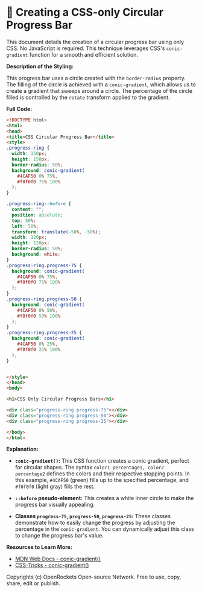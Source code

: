 # 🐞 Creating a CSS-only Circular Progress Bar


This document details the creation of a circular progress bar using only CSS.  No JavaScript is required. This technique leverages CSS's `conic-gradient` function for a smooth and efficient solution.

**Description of the Styling:**

This progress bar uses a circle created with the `border-radius` property.  The filling of the circle is achieved with a `conic-gradient`, which allows us to create a gradient that sweeps around a circle.  The percentage of the circle filled is controlled by the `rotate` transform applied to the gradient.

**Full Code:**

```html
<!DOCTYPE html>
<html>
<head>
<title>CSS Circular Progress Bar</title>
<style>
.progress-ring {
  width: 150px;
  height: 150px;
  border-radius: 50%;
  background: conic-gradient(
    #4CAF50 0% 75%,
    #f0f0f0 75% 100%
  );
}

.progress-ring::before {
  content: "";
  position: absolute;
  top: 50%;
  left: 50%;
  transform: translate(-50%, -50%);
  width: 120px;
  height: 120px;
  border-radius: 50%;
  background: white;
}
.progress-ring.progress-75 {
  background: conic-gradient(
    #4CAF50 0% 75%,
    #f0f0f0 75% 100%
  );
}
.progress-ring.progress-50 {
  background: conic-gradient(
    #4CAF50 0% 50%,
    #f0f0f0 50% 100%
  );
}
.progress-ring.progress-25 {
  background: conic-gradient(
    #4CAF50 0% 25%,
    #f0f0f0 25% 100%
  );
}


</style>
</head>
<body>

<h1>CSS Only Circular Progress Bars</h1>

<div class="progress-ring progress-75"></div>
<div class="progress-ring progress-50"></div>
<div class="progress-ring progress-25"></div>

</body>
</html>
```

**Explanation:**

* **`conic-gradient()`:** This CSS function creates a conic gradient, perfect for circular shapes. The syntax `color1 percentage1, color2 percentage2` defines the colors and their respective stopping points.  In this example, `#4CAF50` (green) fills up to the specified percentage, and `#f0f0f0` (light gray) fills the rest.

* **`::before` pseudo-element:** This creates a white inner circle to make the progress bar visually appealing.

* **Classes `progress-75`, `progress-50`, `progress-25`:** These classes demonstrate how to easily change the progress by adjusting the percentage in the `conic-gradient`.  You can dynamically adjust this class to change the progress bar's value.

**Resources to Learn More:**

* [MDN Web Docs - conic-gradient()](https://developer.mozilla.org/en-US/docs/Web/CSS/conic-gradient)
* [CSS-Tricks - conic-gradient()](https://css-tricks.com/conic-gradient/)


Copyrights (c) OpenRockets Open-source Network. Free to use, copy, share, edit or publish.

